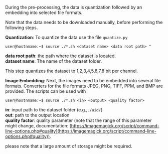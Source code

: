 During the pre-processing, the data is quantization followed by an embedding into selected file formats. 

Note that the data needs to be downloaded manually, before performing the following steps. 

**Quantization**:
To quantize the data use the file `quantize.py`
```console
user@hostnmame:~$ source ./*.sh <dataset name> <data root path> "
```
**data root path**: the path where the dataset is located. </br>
**dataset name**: The name of the dataset folder. </br>

This step quantizes the dataset to 1,2,3,4,5,6,7,8 bit per channel. 

**Image Embedding**:
Next, the images need to be embedded into several file formats. Converters for the file formats JPEG, PNG, TIFF, PPM, and BMP are provided. The scripts can be used with
```console
user@hostnmame:~$ source ./*.sh <in> <output> <quality factor>
```
**in**: input path to the dataset folder (e.g.,`./aid/`) </br>
**out**: path to the output location </br>
**quality factor**: quality parameter (note that the range of this parameter might change, documentation: [https://imagemagick.org/script/command-line-options.php#quality](https://imagemagick.org/script/command-line-options.php#quality)). </br>

please note that a large amount of storage might be required.
